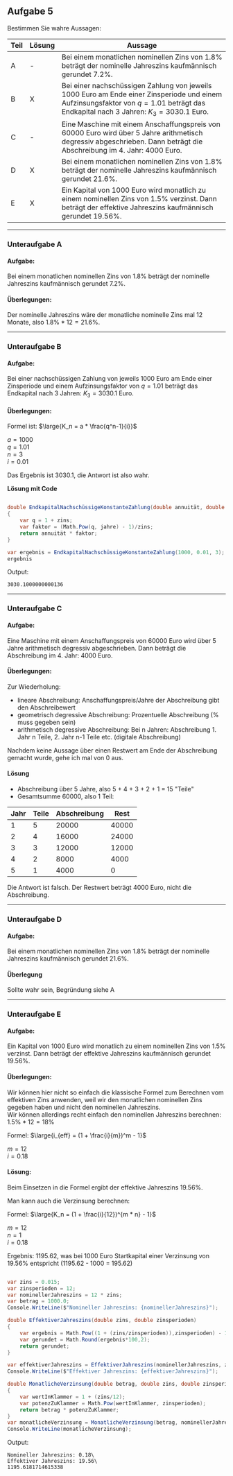 ## Aufgabe 5

Bestimmen Sie wahre Aussagen:

| Teil | Lösung | Aussage                                                                                                                                                                                    |
| ---- | ------ | ------------------------------------------------------------------------------------------------------------------------------------------------------------------------------------------ |
| A    | -      | Bei einem monatlichen nominellen Zins von $1.8\%$ beträgt der nominelle Jahreszins kaufmännisch gerundet $7.2\%$.                                                                          |
| B    | X      | Bei einer nachschüssigen Zahlung von jeweils $1000$ Euro am Ende einer Zinsperiode und einem Aufzinsungsfaktor von $q = 1.01$ beträgt das Endkapital nach $3$ Jahren: $K_3 = 3030.1$ Euro. |
| C    | -      | Eine Maschine mit einem Anschaffungspreis von 60000 Euro wird über 5 Jahre arithmetisch degressiv abgeschrieben. Dann beträgt die Abschreibung im 4. Jahr: 4000 Euro.                      |
| D    | X      | Bei einem monatlichen nominellen Zins von 1.8% beträgt der nominelle Jahreszins kaufmännisch gerundet 21.6\%.                                                                              |
| E    | X      | Ein Kapital von 1000 Euro wird monatlich zu einem nominellen Zins von 1.5\% verzinst. Dann beträgt der effektive Jahreszins kaufmännisch gerundet 19.56\%.                                 |

---

### Unteraufgabe A

#### Aufgabe:

Bei einem monatlichen nominellen Zins von $1.8\%$ beträgt der nominelle Jahreszins kaufmännisch gerundet $7.2\%$.

#### Überlegungen:

Der nominelle Jahreszins wäre der monatliche nominelle Zins mal 12 Monate, also $1.8\% * 12 = 21.6\%$.

---

### Unteraufgabe B

#### Aufgabe:

Bei einer nachschüssigen Zahlung von jeweils $1000$ Euro am Ende einer Zinsperiode und einem Aufzinsungsfaktor von $q = 1.01$ beträgt das Endkapital nach $3$ Jahren: $K_3 = 3030.1$ Euro.

#### Überlegungen:

Formel ist: $\large{K_n = a * \frac{q^n-1}{i}}$

$a = 1000$\
$q = 1.01$\
$n = 3$\
$i = 0.01$

Das Ergebnis ist 3030.1, die Antwort ist also wahr.

**Lösung mit Code**

```csharp

double EndkapitalNachschüssigeKonstanteZahlung(double annuität, double zins, double jahre) 
{
    var q = 1 + zins; 
    var faktor = (Math.Pow(q, jahre) - 1)/zins;
    return annuität * faktor;
} 

var ergebnis = EndkapitalNachschüssigeKonstanteZahlung(1000, 0.01, 3);
ergebnis

```

Output:

```
3030.1000000000136
```

---

### Unteraufgabe C

#### Aufgabe:

Eine Maschine mit einem Anschaffungspreis von 60000 Euro wird über 5 Jahre arithmetisch degressiv abgeschrieben. Dann beträgt die Abschreibung im 4. Jahr: 4000 Euro.

#### Überlegungen:

Zur Wiederholung:
- lineare Abschreibung: Anschaffungspreis/Jahre der Abschreibung gibt den Abschreibewert
- geometrisch degressive Abschreibung: Prozentuelle Abschreibung (% muss gegeben sein)
- arithmetisch degressive Abschreibung: Bei n Jahren: Abschreibung 1. Jahr n Teile, 2. Jahr n-1 Teile etc. (digitale Abschreibung)

Nachdem keine Aussage über einen Restwert am Ende der Abschreibung gemacht wurde, gehe ich mal von 0 aus.

#### Lösung

- Abschreibung über 5 Jahre, also 5 + 4 + 3 + 2 + 1 = 15 "Teile"
- Gesamtsumme 60000, also 1 Teil: 

| Jahr | Teile | Abschreibung | Rest  |
| ---- | ----- | ------------ | ----- |
| 1    | 5     | 20000        | 40000 |
| 2    | 4     | 16000        | 24000 |
| 3    | 3     | 12000        | 12000 |
| 4    | 2     | 8000         | 4000  |
| 5    | 1     | 4000         | 0     |

Die Antwort ist falsch. Der Restwert beträgt 4000 Euro, nicht die Abschreibung.

---

### Unteraufgabe D

#### Aufgabe:

Bei einem monatlichen nominellen Zins von $1.8\%$ beträgt der nominelle Jahreszins kaufmännisch gerundet $21.6\%$.

#### Überlegung

Sollte wahr sein, Begründung siehe A

---

### Unteraufgabe E

#### Aufgabe:

Ein Kapital von 1000 Euro wird monatlich zu einem nominellen Zins von 1.5\% verzinst. Dann beträgt der effektive Jahreszins kaufmännisch gerundet 19.56\%.

#### Überlegungen:

Wir können hier nicht so einfach die klassische Formel zum Berechnen vom effektiven Zins anwenden, weil wir den monatlichen nominellen Zins gegeben haben und nicht den nominellen Jahreszins.\
Wir können allerdings recht einfach den nominellen Jahreszins berechnen: $1.5\% * 12 = 18\%$

Formel: $\large{i_{eff} = (1 + \frac{i}{m})^m - 1}$

$m = 12$\
$i = 0.18$

#### Lösung:

Beim Einsetzen in die Formel ergibt der effektive Jahreszins $19.56\%$.

Man kann auch die Verzinsung berechnen:

Formel: $\large{K_n = (1 + \frac{i}{12})^{m * n} - 1}$

$m = 12$\
$n = 1$\
$i = 0.18$

Ergebnis: 1195.62, was bei 1000 Euro Startkapital einer Verzinsung von 19.56\% entspricht (1195.62 - 1000 = 195.62)

```csharp

var zins = 0.015;
var zinsperioden = 12;
var nominellerJahreszins = 12 * zins;
var betrag = 1000.0;
Console.WriteLine($"Nomineller Jahreszins: {nominellerJahreszins}");

double EffektiverJahreszins(double zins, double zinsperioden) 
{  
    var ergebnis = Math.Pow((1 + (zins/zinsperioden)),zinsperioden) - 1;
    var gerundet = Math.Round(ergebnis*100,2);
    return gerundet;
}

var effektiverJahreszins = EffektiverJahreszins(nominellerJahreszins, zinsperioden);
Console.WriteLine($"Effektiver Jahreszins: {effektiverJahreszins}");

double MonatlicheVerzinsung(double betrag, double zins, double zinsperioden)
{
    var wertInKlammer = 1 + (zins/12);
    var potenzZuKlammer = Math.Pow(wertInKlammer, zinsperioden);
    return betrag * potenzZuKlammer;
}
var monatlicheVerzinsung = MonatlicheVerzinsung(betrag, nominellerJahreszins, zinsperioden);
Console.WriteLine(monatlicheVerzinsung);

``` 

Output:

```
Nomineller Jahreszins: 0.18\
Effektiver Jahreszins: 19.56\
1195.6181714615338
```
